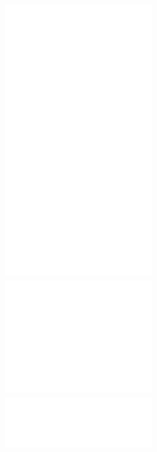 <img src="github-metrics.svg" alt="GitHub Metrics" width="400" style="vertical-align: top;"/> <img src="iso_calender.svg" alt="ISO Calendar" width="400" style="vertical-align: top;"/>

<img src="contributions.svg" alt="Contributions" width="400" style="vertical-align: top;"/> <img src="metrics.plugin.activity.svg" alt="Plugin Activity" width="400" style="vertical-align: top;"/>

<img src="metrics.plugin.languages.indepth.svg" alt="In-depth Languages" width="400" style="vertical-align: top;"/>

